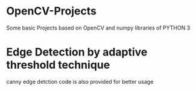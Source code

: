 # OpenCV-Projects
Some basic Projects based on OpenCV and numpy libraries of PYTHON 3
# Edge Detection by adaptive threshold technique
canny edge detction code is also provided for better usage

